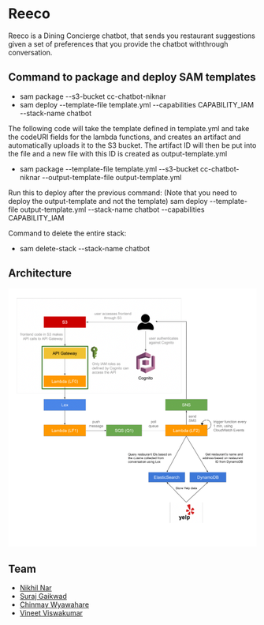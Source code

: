 # Reeco

Reeco is a  Dining Concierge chatbot, that sends you restaurant suggestions given a set of preferences that you provide the chatbot withthrough conversation.

##  Command to package and deploy SAM templates
- sam package --s3-bucket cc-chatbot-niknar
- sam deploy --template-file template.yml --capabilities CAPABILITY_IAM --stack-name chatbot

The following code will take the template defined in template.yml and take the codeURI fields for the lambda functions, and creates an artifact and automatically
uploads it to the S3 bucket. The artifact ID will then be put into the file and a new file with this ID is created as output-template.yml
- sam package --template-file template.yml --s3-bucket cc-chatbot-niknar --output-template-file output-template.yml

Run this to deploy after the previous command: (Note that you need to deploy the output-template and not the template)
sam deploy --template-file output-template.yml --stack-name chatbot --capabilities CAPABILITY_IAM

Command to delete the entire stack:
- sam delete-stack --stack-name chatbot

## Architecture

![Reeco Architecture](https://github.com/NikhilNar/Chatbot/blob/master/views/images/architecture.png)

## Team

* [Nikhil Nar](https://github.com/NikhilNar)
* [Suraj Gaikwad](https://github.com/surajgovardhangaikwad)
* [Chinmay Wyawahare](https://github.com/gandalf1819)
* [Vineet Viswakumar](https://github.com/vineet247)
